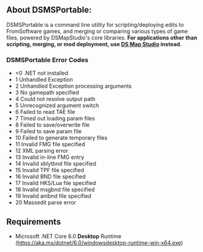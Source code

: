 ## About DSMSPortable:
DSMSPortable is a command line utility for scripting/deploying edits to FromSoftware games, and merging or comparing various types of game files, powered by DSMapStudio's core libraries. **For applications other than scripting, merging, or mod deployment, use [DS Map Studio](https://github.com/soulsmods/DSMapStudio#readme) instead.**

### DSMSPortable Error Codes
* <0 .NET not installed
* 1 Unhandled Exception
* 2 Unhandled Exception processing arguments
* 3 No gamepath specified
* 4 Could not resolve output path
* 5 Unrecognized argument switch
* 6 Failed to read TAE file
* 7 Timed out loading param files
* 8 Failed to save/overwrite file
* 9 Failed to save param file
* 10 Failed to generate temporary files
* 11 Invalid FMG file specified
* 12 XML parsing error
* 13 Invalid in-line FMG entry
* 14 Invalid sblytbnd file specified
* 15 Invalid TPF file specified
* 16 Invalid BND file specified
* 17 Invalid HKS/Lua file specified
* 18 Invalid msgbnd file specified
* 19 Invalid anibnd file specified
* 20 Massedit parse error

## Requirements
* Microsoft .NET Core 6.0 **Desktop** Runtime (https://aka.ms/dotnet/6.0/windowsdesktop-runtime-win-x64.exe)
